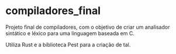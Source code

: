 # compiladores_final

Projeto final de compiladores, com o objetivo de criar um analisador sintático e léxico para uma linguagem baseada em C.

Utiliza Rust e a biblioteca Pest para a criação de tal.
